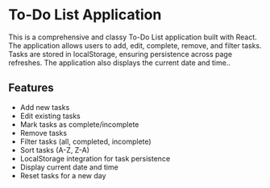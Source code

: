 # To-Do List Application

This is a comprehensive and classy To-Do List application built with React. The application allows users to add, edit, complete, remove, and filter tasks. Tasks are stored in localStorage, ensuring persistence across page refreshes. The application also displays the current date and time..

## Features

- Add new tasks
- Edit existing tasks
- Mark tasks as complete/incomplete
- Remove tasks
- Filter tasks (all, completed, incomplete)
- Sort tasks (A-Z, Z-A)
- LocalStorage integration for task persistence
- Display current date and time
- Reset tasks for a new day
